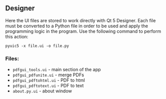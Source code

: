 ## Designer

Here the UI files are stored to work directly with Qt 5 Designer. Each file must be converted to a Python file in order to be used and apply the programming logic in the program. Use the following command to perform this action:

    pyuic5 -x file.ui -o file.py

### Files: 

- `pdfgui_tools.ui` - main section of the app
- `pdfgui_pdfunite.ui` - merge PDFs
- `pdfgui_pdftohtml.ui` - PDF to html
- `pdfgui_pdftotext.ui` - PDF to text
- `about.py.ui` - about window